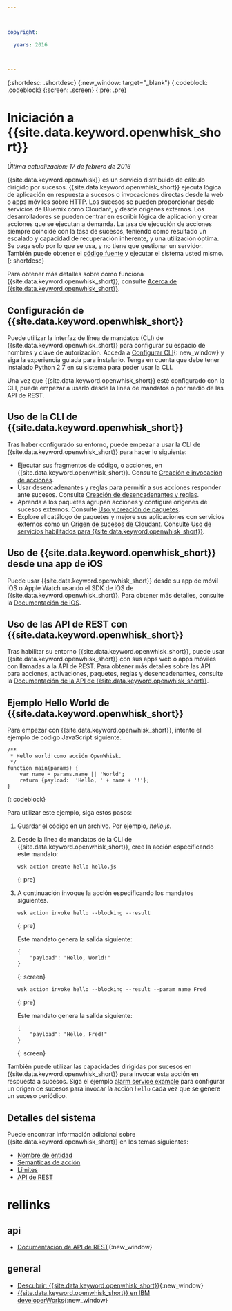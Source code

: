 ```yaml
---

 

copyright:

  years: 2016

 

---
```


{:shortdesc: .shortdesc}
{:new_window: target="_blank"}
{:codeblock: .codeblock}
{:screen: .screen}
{:pre: .pre}

# Iniciación a {{site.data.keyword.openwhisk_short}}
*Última actualización: 17 de febrero de 2016*

{{site.data.keyword.openwhisk}} es un servicio distribuido de cálculo dirigido por sucesos. {{site.data.keyword.openwhisk_short}} ejecuta lógica de aplicación en respuesta a sucesos o invocaciones directas desde la web o apps móviles sobre HTTP. Los sucesos se pueden
proporcionar desde servicios de Bluemix como Cloudant, y desde orígenes externos. Los desarrolladores se pueden centrar en escribir
lógica de aplicación y crear acciones que se ejecutan a demanda. La tasa de ejecución de acciones siempre coincide con la tasa de sucesos,
teniendo como resultado un escalado y capacidad de recuperación inherente, y una utilización óptima. Se paga solo por lo que se usa,
y no tiene que gestionar un servidor. También puede obtener el [código fuente](https://github.com/openwhisk/openwhisk)
y ejecutar el sistema usted mismo.
{: shortdesc}

Para obtener más detalles sobre como funciona {{site.data.keyword.openwhisk_short}}, consulte [Acerca de {{site.data.keyword.openwhisk_short}}](./openwhisk_about.html). 

## Configuración de {{site.data.keyword.openwhisk_short}}
Puede utilizar la interfaz de línea de mandatos (CLI) de {{site.data.keyword.openwhisk_short}} para configurar su espacio de nombres y clave de autorización. Acceda a [Configurar CLI](https://console.{DomainName}/openwhisk/cli){: new_window} y
siga la experiencia guiada para instalarlo. Tenga en cuenta que debe tener instalado Python 2.7 en su
sistema para poder usar la CLI. 

Una vez que {{site.data.keyword.openwhisk_short}} esté configurado con la CLI, puede empezar a usarlo desde la línea de mandatos
o por medio de las API de REST. 

## Uso de la CLI de {{site.data.keyword.openwhisk_short}} 
Tras haber configurado su entorno, puede empezar a usar la CLI de {{site.data.keyword.openwhisk_short}} para hacer lo siguiente: 

* Ejecutar sus fragmentos de código, o acciones, en {{site.data.keyword.openwhisk_short}}. Consulte
[Creación e invocación de acciones](./openwhisk_actions.html). 
* Usar desencadenantes y reglas para permitir a sus acciones responder ante sucesos. Consulte
[Creación de desencadenantes y reglas](./openwhisk_triggers_rules.html). 
* Aprenda a los paquetes agrupan acciones y configure orígenes de sucesos externos. Consulte [Uso y
creación de paquetes](./openwhisk_packages.html). 
* Explore el catálogo de paquetes y mejore sus aplicaciones con servicios externos como un
[Origen de sucesos de Cloudant](./openwhisk_catalog.html#openwhisk_catalog_cloudant). Consulte [Uso de servicios habilitados para {{site.data.keyword.openwhisk_short}}](./openwhisk_catalog.html). 


## Uso de {{site.data.keyword.openwhisk_short}} desde una app de iOS
Puede usar {{site.data.keyword.openwhisk_short}} desde su app de móvil iOS o Apple Watch usando el SDK de iOS de {{site.data.keyword.openwhisk_short}}. Para obtener más detalles, consulte la
[Documentación de iOS](./openwhisk_mobile_sdk.html). 

## Uso de las API de REST con {{site.data.keyword.openwhisk_short}}
Tras habilitar su entorno {{site.data.keyword.openwhisk_short}}, puede usar
{{site.data.keyword.openwhisk_short}} con sus apps web o apps móviles con llamadas a la API de REST. Para obtener más detalles
sobre las API para acciones, activaciones, paquetes, reglas y desencadenantes, consulte la
[Documentación de la API de {{site.data.keyword.openwhisk_short}}](https://new-console.{DomainName}/apidocs/98). 

## Ejemplo Hello World de {{site.data.keyword.openwhisk_short}}
Para empezar con {{site.data.keyword.openwhisk_short}}, intente el ejemplo de código JavaScript siguiente. 

```
/**
 * Hello world como acción OpenWhisk.
 */
function main(params) {
    var name = params.name || 'World';
    return {payload:  'Hello, ' + name + '!'};
}
```
{: codeblock}

Para utilizar este ejemplo, siga estos pasos: 

1. Guardar el código en un archivo. Por ejemplo, *hello.js*. 

2. Desde la línea de mandatos de la CLI de {{site.data.keyword.openwhisk_short}}, cree la acción especificando este mandato: 

    ```
    wsk action create hello hello.js
    ```
    {: pre}

3. A continuación invoque la acción especificando los mandatos siguientes. 

    ```
    wsk action invoke hello --blocking --result
    ```
    {: pre}  

    Este mandato genera la salida siguiente: 

    ```
    {
        "payload": "Hello, World!"
    }
    ```
    {: screen}

    ```
    wsk action invoke hello --blocking --result --param name Fred
    ```
    {: pre}  

    Este mandato genera la salida siguiente: 

    ```
    {
        "payload": "Hello, Fred!"
    }
    ```
    {: screen}

También puede utilizar las capacidades dirigidas por sucesos en {{site.data.keyword.openwhisk_short}} para invocar
esta acción en respuesta a sucesos. Siga el ejemplo
[alarm service example](./openwhisk_packages.html#openwhisk_packages_trigger) para configurar un origen de sucesos para
invocar la acción `hello` cada vez que se genere un  suceso periódico. 


## Detalles del sistema

Puede encontrar información adicional sobre {{site.data.keyword.openwhisk_short}} en los temas siguientes: 

* [Nombre de entidad](./openwhisk_reference.html#openwhisk_entities)
* [Semánticas de acción](./openwhisk_reference.html#openwhisk_semantics)
* [Límites](./openwhisk_reference.html#openwhisk_syslimits)
* [API de REST](https://new-console.{DomainName}/apidocs/98)

# rellinks
## api
* [Documentación de API de REST](https://new-console.{DomainName}/apidocs/98){:new_window}

## general
* [Descubrir: {{site.data.keyword.openwhisk_short}}](http://www.ibm.com/cloud-computing/bluemix/openwhisk/){:new_window}
* [{{site.data.keyword.openwhisk_short}} en IBM developerWorks](https://developer.ibm.com/openwhisk/){:new_window}
